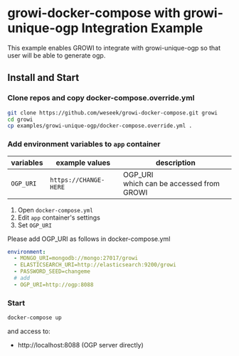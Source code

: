 growi-docker-compose with growi-unique-ogp Integration Example
=====================================================

This example enables GROWI to integrate with growi-unique-ogp
so that user will be able to generate ogp.

Install and Start
------------------

### Clone repos and copy docker-compose.override.yml

```bash
git clone https://github.com/weseek/growi-docker-compose.git growi
cd growi
cp examples/growi-unique-ogp/docker-compose.override.yml .
```

### Add environment variables to `app` container

| variables               | example values                  | description                                                                                                       |
| ----------------------- | ------------------------------- | ----------------------------------------------------------------------------------------------------------------- |
| `OGP_URI`            | `https://CHANGE-HERE` | OGP_URI<br>which can be accessed from GROWI |


1. Open `docker-compose.yml`
2. Edit `app` container's settings
  1. Set `OGP_URI`

Please add OGP_URI as follows in docker-compose.yml
```yml
environment:
  - MONGO_URI=mongodb://mongo:27017/growi
  - ELASTICSEARCH_URI=http://elasticsearch:9200/growi
  - PASSWORD_SEED=changeme
  # add
  - OGP_URI=http://ogp:8088
```

### Start

```bash
docker-compose up
```

and access to:

* http://localhost:8088 (OGP server directly)
